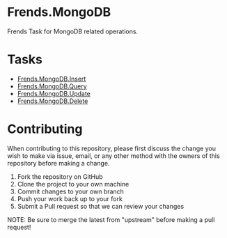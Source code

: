 # Frends.MongoDB

Frends Task for MongoDB related operations.

# Tasks

- [Frends.MongoDB.Insert](Frends.MongoDB.Insert/README.md)
- [Frends.MongoDB.Query](Frends.MongoDB.Query/README.md)
- [Frends.MongoDB.Update](Frends.MongoDB.Update/README.md)
- [Frends.MongoDB.Delete](Frends.MongoDB.Delete/README.md)

# Contributing
When contributing to this repository, please first discuss the change you wish to make via issue, email, or any other method with the owners of this repository before making a change.

1. Fork the repository on GitHub
2. Clone the project to your own machine
3. Commit changes to your own branch
4. Push your work back up to your fork
5. Submit a Pull request so that we can review your changes

NOTE: Be sure to merge the latest from "upstream" before making a pull request!